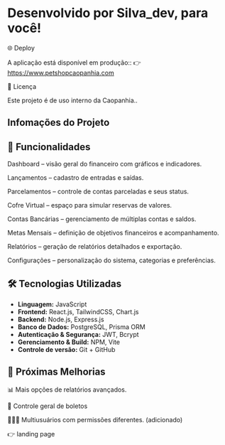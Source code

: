# Desenvolvido por Silva_dev, para você!

🌐 Deploy

A aplicação está disponível em produção::
👉 https://www.petshopcaopanhia.com

📄 Licença

Este projeto é de uso interno da Caopanhia..


## Infomações do Projeto

## 🚀 Funcionalidades

Dashboard – visão geral do financeiro com gráficos e indicadores.

Lançamentos – cadastro de entradas e saídas.

Parcelamentos – controle de contas parceladas e seus status.

Cofre Virtual – espaço para simular reservas de valores.

Contas Bancárias – gerenciamento de múltiplas contas e saldos.

Metas Mensais – definição de objetivos financeiros e acompanhamento.

Relatórios – geração de relatórios detalhados e exportação.

Configurações – personalização do sistema, categorias e preferências.

## 🛠️ Tecnologias Utilizadas
- **Linguagem:** JavaScript  
- **Frontend:** React.js, TailwindCSS, Chart.js  
- **Backend:** Node.js, Express.js  
- **Banco de Dados:** PostgreSQL, Prisma ORM  
- **Autenticação & Segurança:** JWT, Bcrypt  
- **Gerenciamento & Build:** NPM, Vite  
- **Controle de versão:** Git + GitHub
  
## 📌 Próximas Melhorias

📊 Mais opções de relatórios avançados.

📱 Controle geral de boletos

🧑‍🤝‍🧑 Multiusuários com permissões diferentes. (adicionado)

👉 landing page
